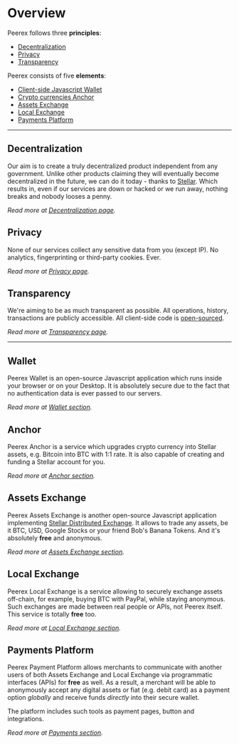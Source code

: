 # Overview

Peerex follows three **principles**:

* [Decentralization](#decentralization)
* [Privacy](#privacy)
* [Transparency](#transparency)

Peerex consists of five **elements**:

* [Client-side Javascript Wallet](#wallet)
* [Crypto currencies Anchor](#anchor)
* [Assets Exchange](#assets-exchange)
* [Local Exchange](#local-exchange)
* [Payments Platform](#payments-platform)

---

## Decentralization

Our aim is to create a truly decentralized product independent from any government. Unlike other products claiming they will eventually become decentralized in the future, we can do it today - thanks to [Stellar](https://stellar.org). Which results in, even if our services are down or hacked or we run away, nothing breaks and nobody looses a penny.

<i class="fa fa-book"></i> *Read more at [Decentralization page](decentralization.md).*

## Privacy

None of our services collect any sensitive data from you (except IP). No analytics, fingerprinting or third-party cookies. Ever.

<i class="fa fa-book"></i> *Read more at [Privacy page](privacy.md).*

## Transparency

We're aiming to be as much transparent as possible. All operations, history, transactions are publicly accessible. All client-side code is [open-sourced](https://github.com/peerex).

<i class="fa fa-book"></i> *Read more at [Transparency page](transparency.md).*

---

## Wallet

Peerex Wallet is an open-source Javascript application which runs inside your browser or on your Desktop. It is absolutely secure due to the fact that no authentication data is ever passed to our servers.

<i class="fa fa-book"></i> *Read more at [Wallet section](/wallet/README.md).*

## Anchor

Peerex Anchor is a service which upgrades crypto currency into Stellar assets, e.g. Bitcoin into BTC with 1:1 rate. It is also capable of creating and funding a Stellar account for you.

<i class="fa fa-book"></i> *Read more at [Anchor section](/anchor/README.md).*

## Assets Exchange

Peerex Assets Exchange is another open-source Javascript application implementing [Stellar Distributed Exchange](https://www.stellar.org/developers/guides/concepts/exchange.html). It allows to trade any assets, be it BTC, USD, Google Stocks or your friend Bob's Banana Tokens. And it's absolutely **free** and anonymous.

<i class="fa fa-book"></i> *Read more at [Assets Exchange section](/assets_exchange/README.md).*

## Local Exchange

Peerex Local Exchange is a service allowing to securely exchange assets off-chain, for example, buying BTC with PayPal, while staying anonymous. Such exchanges are made between real people or APIs, not Peerex itself. This service is totally **free** too.

<i class="fa fa-book"></i> *Read more at [Local Exchange section](/local_exchange/README.md).*

## Payments Platform

Peerex Payment Platform allows merchants to communicate with another users of both Assets Exchange and Local Exchange via programmatic interfaces (APIs) for **free** as well. As a result, a merchant will be able to anonymously accept any digital assets or fiat (e.g. debit card) as a payment option *globally* and receive funds *directly* into their secure wallet.

The platform includes such tools as payment pages, button and integrations.

<i class="fa fa-book"></i> *Read more at [Payments section](/payments/README.md).*
